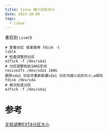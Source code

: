 ```yaml
---
title: linux 缩小分区大小
date: 2023-10-09
tags:
  - linux
---
```

重启到 `LiveCD`

```Shell
# 查看分区 或者使用 fdisk -l
lsblk
# 检查调整的分区
e2fsck -f /dev/sda1
# 分区调整到前100G空间
resize2fs /dev/sda1 100G
删除sda1 分区并重新新建sda1 分区为缩小后的大小,w保存
fdisk /dev/sda
# 再次检查分区
e2fsck -f /dev/sda1
```
# 参考

[无损调整EXT4分区大小](https://blog.pinkd.moe/linux/2018/01/31/resize-a-ext4-partiton-safely "无损调整EXT4分区大小")

